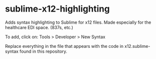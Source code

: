 # sublime-x12-highlighting
Adds syntax highlighting to Sublime for x12 files. Made especially for the healthcare EDI space. (837s, etc.)

To add, click on:
Tools > Developer > New Syntax

Replace everything in the file that appears with the code in x12.sublime-syntax found in this repository.
